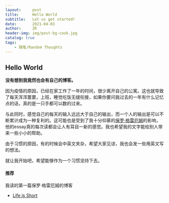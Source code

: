 ```yaml
---
layout:     post
title:      Hello World
subtitle:   Let us get started!
date:       2021-04-03
author:     ZR
header-img: img/post-bg-cook.jpg
catalog: true
tags:
    - 随笔/Random Thoughts
---
```


## Hello World

**没有想到我竟然也会有自己的博客。**

因为疫情的原因，已经在家工作了一年的时间，很少离开自己的公寓。这也就导致了每天浑浑噩噩，上班，睡觉吃饭无缝衔接，如果你要问我过去的一年有什么记忆点的话，真的是一只手都可以数的过来。

与此同时，感觉自己的每天的输入远远大于自己的输出，而一个人的输出是可以不断累计成为一种复利的。这可能也是受到了我十分仰慕的[保罗·格雷厄姆](http://www.paulgraham.com/vb.html)的影响，他的essay真的每次读都会让人有耳目一新的感觉。我也希望我的文字能给别人带来一些小小的帮助。

由于习惯的原因，有的时候会中英文夹杂，希望大家见谅，我也会发一些用英文写的想法。

就让我开始吧，希望能够作为一个习惯坚持下去。

#### 推荐
我读的第一篇保罗·格雷厄姆的博客
- [Life is Short](http://www.paulgraham.com/vb.html)